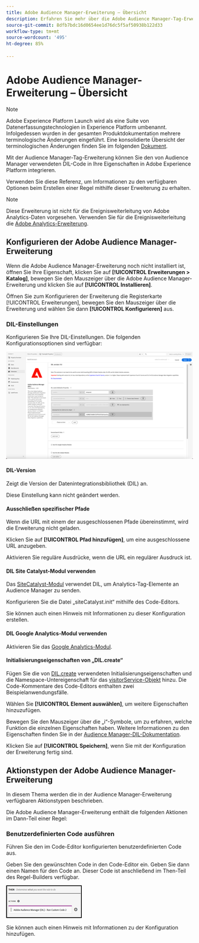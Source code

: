 ```yaml
---
title: Adobe Audience Manager-Erweiterung – Übersicht
description: Erfahren Sie mehr über die Adobe Audience Manager-Tag-Erweiterung in Adobe Experience Platform.
source-git-commit: 8dfb7bdc16d0654ee1d76dc5f5af50938b122d33
workflow-type: tm+mt
source-wordcount: '495'
ht-degree: 85%

---
```


# Adobe Audience Manager-Erweiterung – Übersicht

>[!NOTE]
>
>Adobe Experience Platform Launch wird als eine Suite von Datenerfassungstechnologien in Experience Platform umbenannt. Infolgedessen wurden in der gesamten Produktdokumentation mehrere terminologische Änderungen eingeführt. Eine konsolidierte Übersicht der terminologischen Änderungen finden Sie im folgenden [Dokument](../../../term-updates.md).

Mit der Audience Manager-Tag-Erweiterung können Sie den von Audience Manager verwendeten DIL-Code in Ihre Eigenschaften in Adobe Experience Platform integrieren.

Verwenden Sie diese Referenz, um Informationen zu den verfügbaren Optionen beim Erstellen einer Regel mithilfe dieser Erweiterung zu erhalten.

>[!NOTE]
>
>Diese Erweiterung ist nicht für die Ereignisweiterleitung von Adobe Analytics-Daten vorgesehen. Verwenden Sie für die Ereignisweiterleitung die [Adobe Analytics-Erweiterung](../analytics/overview.md).

## Konfigurieren der Adobe Audience Manager-Erweiterung

Wenn die Adobe Audience Manager-Erweiterung noch nicht installiert ist, öffnen Sie Ihre Eigenschaft, klicken Sie auf **[!UICONTROL Erweiterungen > Katalog]**, bewegen Sie den Mauszeiger über die Adobe Audience Manager-Erweiterung und klicken Sie auf **[!UICONTROL Installieren]**.

Öffnen Sie zum Konfigurieren der Erweiterung die Registerkarte [!UICONTROL Erweiterungen], bewegen Sie den Mauszeiger über die Erweiterung und wählen Sie dann **[!UICONTROL Konfigurieren]** aus.

### DIL-Einstellungen

Konfigurieren Sie Ihre DIL-Einstellungen. Die folgenden Konfigurationsoptionen sind verfügbar:

![](../../../images/ext-aam-config.png)

#### DIL-Version

Zeigt die Version der Datenintegrationsbibliothek (DIL) an.

Diese Einstellung kann nicht geändert werden.

#### Ausschließen spezifischer Pfade

Wenn die URL mit einem der ausgeschlossenen Pfade übereinstimmt, wird die Erweiterung nicht geladen.

Klicken Sie auf **[!UICONTROL Pfad hinzufügen]**, um eine ausgeschlossene URL anzugeben.

Aktivieren Sie reguläre Ausdrücke, wenn die URL ein regulärer Ausdruck ist.

#### DIL Site Catalyst-Modul verwenden

Das [SiteCatalyst-Modul](https://experiencecloud.adobe.com/resources/help/de_DE/aam/r_dil_sc_init.html) verwendet DIL, um Analytics-Tag-Elemente an Audience Manager zu senden.

Konfigurieren Sie die Datei „siteCatalyst.init“ mithilfe des Code-Editors.

Sie können auch einen Hinweis mit Informationen zu dieser Konfiguration erstellen.

#### DIL Google Analytics-Modul verwenden

Aktivieren Sie das [Google Analytics-Modul](https://experiencecloud.adobe.com/resources/help/de_DE/aam/dil-google-universal-analytics.html).

#### Initialisierungseigenschaften von „DIL.create“

Fügen Sie die von [DIL.create](https://experiencecloud.adobe.com/resources/help/de_DE/aam/r_dil_create.html) verwendeten Initialisierungseigenschaften und die Namespace-Untereigenschaft für das [visitorService-Objekt](https://experiencecloud.adobe.com/resources/help/de_DE/aam/r_dil_visitor_service.html) hinzu. Die Code-Kommentare des Code-Editors enthalten zwei Beispielanwendungsfälle.

Wählen Sie **[!UICONTROL Element auswählen]**, um weitere Eigenschaften hinzuzufügen.

Bewegen Sie den Mauszeiger über die „i“-Symbole, um zu erfahren, welche Funktion die einzelnen Eigenschaften haben. Weitere Informationen zu den Eigenschaften finden Sie in der [Audience Manager-DIL-Dokumentation](https://experiencecloud.adobe.com/resources/help/en_US/aam/r_dil_create.html).

Klicken Sie auf **[!UICONTROL Speichern]**, wenn Sie mit der Konfiguration der Erweiterung fertig sind.

## Aktionstypen der Adobe Audience Manager-Erweiterung

In diesem Thema werden die in der Audience Manager-Erweiterung verfügbaren Aktionstypen beschrieben.

Die Adobe Audience Manager-Erweiterung enthält die folgenden Aktionen im Dann-Teil einer Regel:

### Benutzerdefinierten Code ausführen

Führen Sie den im Code-Editor konfigurierten benutzerdefinierten Code aus.

Geben Sie den gewünschten Code in den Code-Editor ein. Geben Sie dann einen Namen für den Code an. Dieser Code ist anschließend im Then-Teil des Regel-Builders verfügbar.

![](../../../images/ext-aam-then.png)

Sie können auch einen Hinweis mit Informationen zu der Konfiguration hinzufügen.
